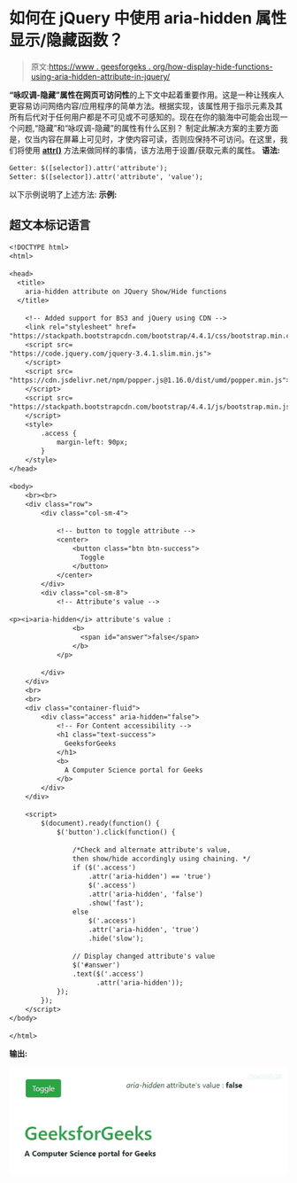 # 如何在 jQuery 中使用 aria-hidden 属性显示/隐藏函数？

> 原文:[https://www . geesforgeks . org/how-display-hide-functions-using-aria-hidden-attribute-in-jquery/](https://www.geeksforgeeks.org/how-to-display-hide-functions-using-aria-hidden-attribute-in-jquery/)

**“咏叹调-隐藏”**属性在**网页可访问性**的上下文中起着重要作用。这是一种让残疾人更容易访问网络内容/应用程序的简单方法。根据实现，该属性用于指示元素及其所有后代对于任何用户都是不可见或不可感知的。现在在你的脑海中可能会出现一个问题,“隐藏”和“咏叹调-隐藏”的属性有什么区别？
制定此解决方案的主要方面是，仅当内容在屏幕上可见时，才使内容可读，否则应保持不可访问。在这里，我们将使用 [**attr()**](https://www.geeksforgeeks.org/jquery-attr-method/) 方法来做同样的事情，该方法用于设置/获取元素的属性。
**语法:**

```
Getter: $([selector]).attr('attribute');
Setter: $([selector]).attr('attribute', 'value');
```

以下示例说明了上述方法:
**示例:**

## 超文本标记语言

```
<!DOCTYPE html>
<html>

<head>
  <title>
    aria-hidden attribute on JQuery Show/Hide functions
  </title>

    <!-- Added support for BS3 and jQuery using CDN -->
    <link rel="stylesheet" href=
"https://stackpath.bootstrapcdn.com/bootstrap/4.4.1/css/bootstrap.min.css">
    <script src=
"https://code.jquery.com/jquery-3.4.1.slim.min.js">
    </script>
    <script src=
"https://cdn.jsdelivr.net/npm/popper.js@1.16.0/dist/umd/popper.min.js">
    </script>
    <script src=
"https://stackpath.bootstrapcdn.com/bootstrap/4.4.1/js/bootstrap.min.js">
    </script>
    <style>
        .access {
            margin-left: 90px;
        }
    </style>
</head>

<body>
    <br><br>
    <div class="row">
        <div class="col-sm-4">

            <!-- button to toggle attribute -->
            <center>
                <button class="btn btn-success">
                  Toggle
                </button>
            </center>
        </div>
        <div class="col-sm-8">
            <!-- Attribute's value -->

<p><i>aria-hidden</i> attribute's value :
                <b>
                  <span id="answer">false</span>
                </b>
            </p>

        </div>
    </div>
    <br>
    <br>
    <div class="container-fluid">
        <div class="access" aria-hidden="false">
            <!-- For Content accessibility -->
            <h1 class="text-success">
              GeeksforGeeks
            </h1>
            <b>
              A Computer Science portal for Geeks
            </b>
        </div>
    </div>

    <script>
        $(document).ready(function() {
            $('button').click(function() {

                /*Check and alternate attribute's value,
                then show/hide accordingly using chaining. */
                if ($('.access')
                    .attr('aria-hidden') == 'true')
                    $('.access')
                    .attr('aria-hidden', 'false')
                    .show('fast');
                else
                    $('.access')
                    .attr('aria-hidden', 'true')
                    .hide('slow');

                // Display changed attribute's value
                $('#answer')
                .text($('.access')
                      .attr('aria-hidden'));
            });
        });
    </script>
</body>

</html>
```

**输出:**

![](img/ef523017c6a8cc6f6f1cf495425bdc3d.png)